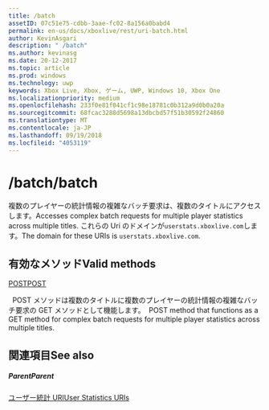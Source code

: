 ```yaml
---
title: /batch
assetID: 07c51e75-cdbb-3aae-fc02-8a156a0babd4
permalink: en-us/docs/xboxlive/rest/uri-batch.html
author: KevinAsgari
description: " /batch"
ms.author: kevinasg
ms.date: 20-12-2017
ms.topic: article
ms.prod: windows
ms.technology: uwp
keywords: Xbox Live, Xbox, ゲーム, UWP, Windows 10, Xbox One
ms.localizationpriority: medium
ms.openlocfilehash: 233f0e81f041cf1c98e18781c0b312a9d0b0a20a
ms.sourcegitcommit: 68fcac3288d5698a13dbcbd57f51b30592f24860
ms.translationtype: MT
ms.contentlocale: ja-JP
ms.lasthandoff: 09/19/2018
ms.locfileid: "4053119"
---
```

# <a name="batch"></a><span data-ttu-id="b3daa-104">/batch</span><span class="sxs-lookup"><span data-stu-id="b3daa-104">/batch</span></span>
<span data-ttu-id="b3daa-105">複数のプレイヤーの統計情報の複雑なバッチ要求は、複数のタイトルにアクセスします。</span><span class="sxs-lookup"><span data-stu-id="b3daa-105">Accesses complex batch requests for multiple player statistics across multiple titles.</span></span> <span data-ttu-id="b3daa-106">これらの Uri のドメインが`userstats.xboxlive.com`します。</span><span class="sxs-lookup"><span data-stu-id="b3daa-106">The domain for these URIs is `userstats.xboxlive.com`.</span></span>
  
<a id="ID4EV"></a>

 
## <a name="valid-methods"></a><span data-ttu-id="b3daa-107">有効なメソッド</span><span class="sxs-lookup"><span data-stu-id="b3daa-107">Valid methods</span></span>

[<span data-ttu-id="b3daa-108">POST</span><span class="sxs-lookup"><span data-stu-id="b3daa-108">POST</span></span>](uri-batchpost.md)

<span data-ttu-id="b3daa-109">&nbsp;&nbsp;POST メソッドは複数のタイトルに複数のプレイヤーの統計情報の複雑なバッチ要求の GET メソッドとして機能します。</span><span class="sxs-lookup"><span data-stu-id="b3daa-109">&nbsp;&nbsp;POST method that functions as a GET method for complex batch requests for multiple player statistics across multiple titles.</span></span>
 
<a id="ID4E6"></a>

 
## <a name="see-also"></a><span data-ttu-id="b3daa-110">関連項目</span><span class="sxs-lookup"><span data-stu-id="b3daa-110">See also</span></span>
 
<a id="ID4EBB"></a>

 
##### <a name="parent"></a><span data-ttu-id="b3daa-111">Parent</span><span class="sxs-lookup"><span data-stu-id="b3daa-111">Parent</span></span> 

[<span data-ttu-id="b3daa-112">ユーザー統計 URI</span><span class="sxs-lookup"><span data-stu-id="b3daa-112">User Statistics URIs</span></span>](atoc-reference-userstats.md)

   